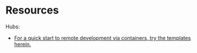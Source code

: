 
# Resources

Hubs:

<ul class="disc">
<li class="disc"><a href="https://github.com/thetemplates" target="_blank">For a quick start to remote development via containers, try the templates herein.</a></li>
</ul>

<br>
<br>

<br>
<br>

<br>
<br>

<br>
<br>
